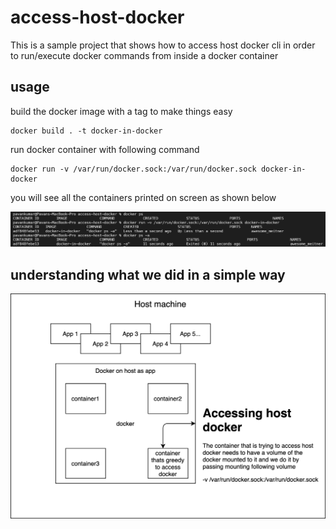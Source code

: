 # access-host-docker
This is a sample project that shows how to access host docker cli in order to run/execute docker commands from inside a docker container

## usage 
build the docker image with a tag to make things easy

```
docker build . -t docker-in-docker
```

run docker container with following command

```
docker run -v /var/run/docker.sock:/var/run/docker.sock docker-in-docker
```

you will see all the containers printed on screen as shown below

![terminal](https://github.com/mhssvkp/access-host-docker/blob/main/terminal.png)

## understanding what we did in a simple way

![details_image](https://github.com/mhssvkp/access-host-docker/blob/main/access-docker-diagram.png)

